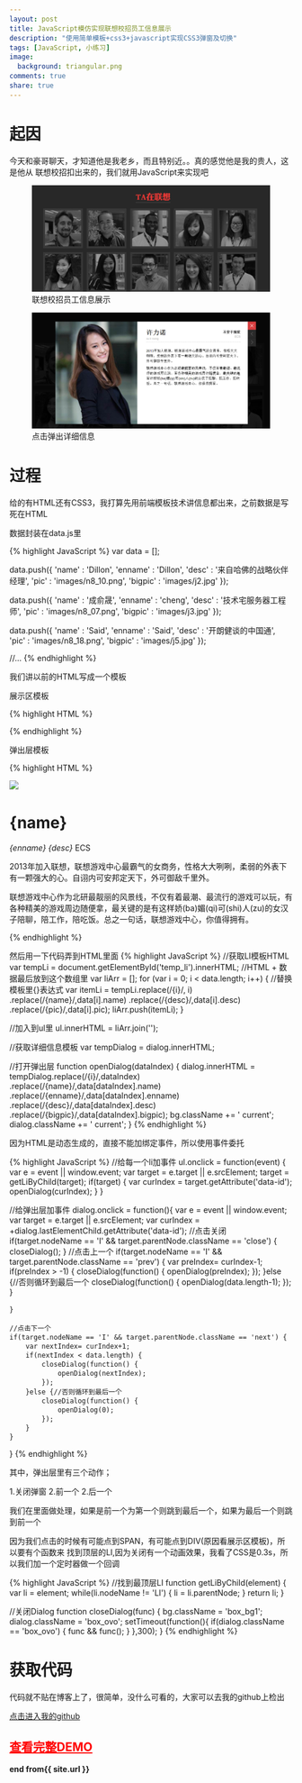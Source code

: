```yaml
---
layout: post
title: JavaScript模仿实现联想校招员工信息展示
description: "使用简单模板+css3+javascript实现CSS3弹窗及切换"
tags: [JavaScript, 小练习]
image:
  background: triangular.png
comments: true
share: true
---
```


# 起因

今天和豪哥聊天，才知道他是我老乡，而且特别近。。真的感觉他是我的贵人，这是他从
联想校招扣出来的，我们就用JavaScript来实现吧


<figure>
	<a href="/images/article/4.jpg">
		<img src="/images/article/4.jpg" alt="home" />
	</a>
	<figcaption>联想校招员工信息展示</figcaption>
</figure>

<figure>
	<a href="/images/article/3.jpg">
		<img src="/images/article/3.jpg" alt="home" />
	</a>
	<figcaption>点击弹出详细信息</figcaption>
</figure>


# 过程

给的有HTML还有CSS3，我打算先用前端模板技术讲信息都出来，之前数据是写死在HTML

数据封装在data.js里

{% highlight JavaScript %}
var data = [];

data.push({
	'name' : 'Dillon',
	'enname' : 'Dillon',
	'desc' : '来自哈佛的战略伙伴经理',
	'pic' : 'images/n8_10.png',
	'bigpic' : 'images/j2.jpg'
});

data.push({
	'name' : '成俞晟',
	'enname' : 'cheng',
	'desc' : '技术宅服务器工程师',
	'pic' : 'images/n8_07.png',
	'bigpic' : 'images/j3.jpg'
});

data.push({
	'name' : 'Said',
	'enname' : 'Said',
	'desc' : '开朗健谈的中国通',
	'pic' : 'images/n8_18.png',
	'bigpic' : 'images/j5.jpg'
});

//...
{% endhighlight %}


我们讲以前的HTML写成一个模板

展示区模板

{% highlight HTML %}
<div id="temp_li" style="display: none;">
	<li data-id="{i}" class="transform">
		<div>
			<i></i>
			<span>{name}</span>
			<p>{desc}</p>
		</div>
		<img src="{pic}">
	</li>
</div>
{% endhighlight %}

弹出层模板

{% highlight HTML %}
<div id="dialog"  class="box_ovo ">
	<span id="close" class="close"><i></i></span>
	<span class="prev"><i></i></span>
	<span class="next"><i></i></span>
	<div id="div_temp1" data-id="{i}" >
		<img class="oimg1" src="{bigpic}">
		<div class="ovotxt">
			<div class="ovohead">
				<h1>{name}</h1>
				<i>{enname}</i>
				<em>{desc}</em>
				<span>ECS</span>
			</div>
			<p>2013年加入联想，联想游戏中心最霸气的女商务，性格大大咧咧，柔弱的外表下有一颗强大的心。自诩内可安邦定天下，外可御敌千里外。</p>
			<p>联想游戏中心作为北研最靓丽的风景线，不仅有着最潮、最流行的游戏可以玩，有各种精美的游戏周边随便拿，最关键的是有这样娇(ba)媚(qi)可(shi)人(zu)的女汉子陪聊，陪工作，陪吃饭。总之一句话，联想游戏中心，你值得拥有。</p>
		</div>
	</div>
</div>
{% endhighlight %}


然后用一下代码弄到HTML里面
{% highlight JavaScript %}
//获取LI模板HTML
var tempLi = document.getElementById('temp_li').innerHTML;
//HTML + 数据最后放到这个数组里
var liArr = [];
for (var i = 0; i < data.length; i++) {
	//替换模板里{}表达式
	var itemLi = tempLi.replace(/\{i\}/, i)
					.replace(/\{name\}/,data[i].name)
					.replace(/\{desc\}/,data[i].desc)
					.replace(/\{pic\}/,data[i].pic);
	liArr.push(itemLi);
} 

//加入到ul里
ul.innerHTML = liArr.join('');


//获取详细信息模板
var tempDialog = dialog.innerHTML;

//打开弹出层
function openDialog(dataIndex) {
	dialog.innerHTML = tempDialog.replace(/\{i\}/,dataIndex)
						.replace(/\{name\}/,data[dataIndex].name)
						.replace(/\{enname\}/,data[dataIndex].enname)
						.replace(/\{desc\}/,data[dataIndex].desc)
						.replace(/\{bigpic\}/,data[dataIndex].bigpic);
	bg.className += ' current';
    dialog.className += ' current';
}
{% endhighlight %}

因为HTML是动态生成的，直接不能加绑定事件，所以使用事件委托

{% highlight JavaScript %}
//给每一个li加事件
ul.onclick = function(event) {
	var e = event || window.event;
	var target = e.target || e.srcElement;
	target = getLiByChild(target);
	if(target) {
		var curIndex = target.getAttribute('data-id');
    	openDialog(curIndex);
	}
}	

//给弹出层加事件
dialog.onclick = function(){
	var e = event || window.event;
	var target = e.target || e.srcElement;
	var curIndex = +dialog.lastElementChild.getAttribute('data-id'); 
	//点击关闭
	if(target.nodeName == 'I' && target.parentNode.className == 'close') {
		closeDialog();
	}
	//点击上一个
	if(target.nodeName == 'I' && target.parentNode.className == 'prev') {
		var preIndex= curIndex-1;
		if(preIndex > -1) {
			closeDialog(function() {
				openDialog(preIndex);
			});
		}else {//否则循环到最后一个
			closeDialog(function() {
				openDialog(data.length-1);
			});
		}
		
	}
	
	//点击下一个
	if(target.nodeName == 'I' && target.parentNode.className == 'next') {
		var nextIndex= curIndex+1;
		if(nextIndex < data.length) {
			closeDialog(function() {
				openDialog(nextIndex);
			});
		}else {//否则循环到最后一个
			closeDialog(function() {
				openDialog(0);
			});
		}
	}
    
}
{% endhighlight %}

其中，弹出层里有三个动作；

1.关闭弹窗
2.前一个
2.后一个

我们在里面做处理，如果是前一个为第一个则跳到最后一个，如果为最后一个则跳到前一个

因为我们点击的时候有可能点到SPAN，有可能点到DIV(原因看展示区模板)，所以要有个函数来
找到顶层的LI,因为关闭有一个动画效果，我看了CSS是0.3s，所以我们加一个定时器做一个回调

{% highlight JavaScript %}
//找到最顶层LI
function getLiByChild(element) {
	var li = element;
	while(li.nodeName != 'LI') {
		li = li.parentNode;
	}
	return li;
}

//关闭Dialog
function closeDialog(func) {
	bg.className = 'box_bg1';
    dialog.className = 'box_ovo';
    setTimeout(function(){
    	if(dialog.className == 'box_ovo') {
    		func && func();
    	}
    },300);
}
{% endhighlight %}

# 获取代码

代码就不贴在博客上了，很简单，没什么可看的，大家可以去我的github上检出


<a target="_blank"  href="https://github.com/hacke2/">点击进入我的github</a><br/>

## <a target="_blank"  style="color:red" href="/works/demo/04" >查看完整DEMO</a>

<strong>end from{{ site.url }}</strong>